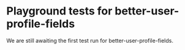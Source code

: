 # Playground tests for better-user-profile-fields
We are still awaiting the first test run for better-user-profile-fields.
